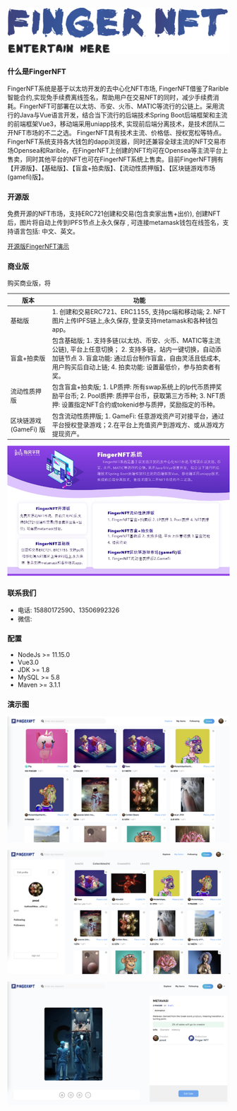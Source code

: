![FingerNFT](./images/logo.jpg)

### 什么是FingerNFT
FingerNFT系统是基于以太坊开发的去中心化NFT市场, FingerNFT借鉴了Rarible智能合约,实现免手续费离线签名，帮助用户在交易NFT的同时，减少手续费消耗。FingerNFT可部署在以太坊、币安、火币、MATIC等流行的公链上。采用流行的Java与Vue语言开发，结合当下流行的后端技术Spring Boot后端框架和主流的前端框架Vue3，移动端采用uniapp技术, 实现前后端分离技术，是技术团队二开NFT市场的不二之选。
FingerNFT具有技术主流、价格低、授权宽松等特点。FingerNFT系统支持各大钱包的dapp浏览器，同时还兼容全球主流的NFT交易市场Opensea和Rarible，在FingerNFT上创建的NFT均可在Opensea等主流平台上售卖，同时其他平台的NFT也可在FingerNFT系统上售卖。目前FingerNFT拥有【开源版】、【基础版】、【盲盒+拍卖版】、【流动性质押版】、【区块链游戏市场(gamefi)版】。


### 开源版

免费开源的NFT市场，支持ERC721创建和交易(包含卖家出售+出价),  创建NFT后，图片将自动上传到IPFS节点上永久保存 , 可连接metamask钱包在线签名，支持语言包括: 中文、英文。

[开源版FingerNFT演示](https://fingernft.fingerchar.com)


### 商业版

购买商业版，将

|  版本   |  功能  |  
|---|---|
|  基础版  |  1. 创建和交易ERC721、ERC1155, 支持pc端和移动端;  2. NFT图片上传IPFS链上,永久保存, 登录支持metamask和各种钱包app。   |
|  盲盒+拍卖版  |  包含基础版; 1. 支持多链(以太坊、币安、火币、MATIC等主流公链), 平台上任意切换； 2. 支持多链，站内一键切换，自动添加链节点 3. 盲盒功能: 通过后台制作盲盒，自由灵活且低成本, 用户购买后自动上链;  4. 拍卖功能: 设置最低价，参与拍卖者有奖。  |
| 流动性质押版 | 包含盲盒+拍卖版; 1. LP质押: 所有swap系统上的lp代币质押奖励平台币; 2. Pool质押: 质押平台币，获取第三方币种;  3. NFT质押: 设置指定NFT合约或tokenid参与质押，奖励指定的币种。 |
| 区块链游戏(GameFi) 版| 包含流动性质押版; 1. GameFi: 任意游戏资产可对接平台，通过平台授权登录游戏；2.在平台上充值资产到游戏方、或从游戏方提现资产。 |

![商业版](./images/versions.jpg)

### 联系我们
* 电话: 15880172590、13506992326
* 微信: 

### 配置
* NodeJs >= 11.15.0
* Vue3.0
* JDK >= 1.8
* MySQL >= 5.8
* Maven >= 3.1.1

### 演示图
![](./images/show1.png)

![](./images/show2.png)

![](./images/show3.png)



